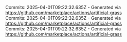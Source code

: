 Commits: 2025-04-01T09:22:32.635Z - Generated via https://github.com/marketplace/actions/artificial-grass
<br>
Commits: 2025-04-01T09:22:32.635Z - Generated via https://github.com/marketplace/actions/artificial-grass
<br>
Commits: 2025-04-01T09:22:32.635Z - Generated via https://github.com/marketplace/actions/artificial-grass
<br>
